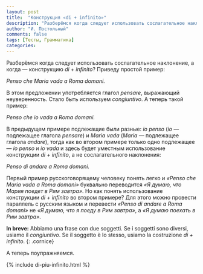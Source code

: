 ```yaml
---
layout: post
title:  "Конструкция «di + infinito»"
description: "Разберёмся когда следует использовать сослагательное наклонение, а когда — конструкцию «di + infinito»? Вот простой пример: Penso che Maria vada a Roma domani."
author: "И. Постольный"
comments: false
tags: [Тесты, Грамматика]
categories:
---
```


Разберёмся когда следует использовать сослагательное наклонение, а когда — конструкцию _di + infinito_? Приведу простой пример:

_Penso che Maria vada a Roma domani._

В этом предложении употребляется глагол _pensare_, выражающий неуверенность. Стало быть используем _congiuntivo_. А теперь такой пример:

_Penso che io vada a Roma domani._

В предыдущем примере подлежащие были разные: _io penso_ (_io_ — подлежащее глагола _pensare_) и _Maria vada_ (_Maria_ — подлежащее глагола _andare_), тогда как во втором примере только одно подлежащее — _io penso_ и _io vada_ и здесь будет уместным использование конструкции _di + infinito_, а не сослагательного наклонения:

_Penso di andare a Roma domani._

Первый пример русскоговорящему человеку понять легко и _«Penso che Maria vada a Roma domani»_ буквально переводится _«Я думаю, что Мария поедет в Рим завтра»_. Но как понять использование конструкции _di + infinito_ во втором примере? Для этого можно провести параллель с русским языком и перевести _«Penso di andare a Roma domani»_ не _«Я думаю, что я поеду в Рим завтра»_, а _«Я думаю поехать в Рим завтра»_.

**In breve:** Abbiamo una frase con due soggetti. Se i soggetti sono diversi, usiamo il _congiuntivo_. Se il soggetto è lo stesso, usiamo la costruzione _di + infinito_.
{: .cornice}

А теперь поупражняемся.

{% include di-piu-infinito.html %}